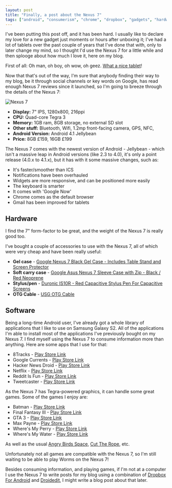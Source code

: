 ```yaml
---
layout: post
title: "Finally, a post about the Nexus 7"
tags: ["android", "consumerism", "chrome", "dropbox", "gadgets", "hardware", "software"]
---
```

I've been putting this post off, and it has been hard. I usually like to declare my love for a new gadget just moments or hours after unboxing it; I've had a lot of tablets over the past couple of years that I've done that with, only to later change my mind, so I thought I'd use the Nexus 7 for a little while and then splooge about how much I love it, here on my blog.

First of all: Oh man, oh boy, oh wow, oh geez. [What a nice tablet](http://www.google.co.uk/nexus/#/7)!

Now that that's out of the way, I'm sure that anybody finding their way to my blog, be it through social channels or key words on Google, has read enough Nexus 7 reviews since it launched, so I'm going to breeze through the details of the Nexus 7:

![Nexus 7](http://f.cl.ly/items/27403r1q3A1x2C020N14/n7.jpg)

- **Display:** 7" IPS, 1280x800, 216ppi
- **CPU:** Quad-core Tegra 3
- **Memory:** 1GB ram, 8GB storage, no external SD slot
- **Other stuff:** Bluetooth, Wifi, 1.2mp front-facing camera, GPS, NFC, 
- **Android Version:** Android 4.1 Jellybean
- **Price:** 8GB £159, 16GB £199

The Nexus 7 comes with the newest version of Android - Jellybean - which isn't a massive leap in Android versions (like 2.3 to 4.0), it's only a point release (4.0.x to 4.1.x), but it has with it some massive changes, such as:

- It's faster/smoother than ICS
- Notifications have been overhauled
- Widgets are more responsive, and can be positioned more easily
- The keyboard is smarter
- It comes with 'Google Now'
- Chrome comes as the default browser
- Gmail has been improved for tablets

## Hardware 

I find the 7" form-factor to be great, and the weight of the Nexus 7 is really good too. 

I've bought a couple of accessories to use with the Nexus 7, all of which were very cheap and have been really useful:

- **Gel case** - <a href="http://www.amazon.co.uk/gp/product/B008H5F3DO/ref=as_li_tf_tl?ie=UTF8&amp;camp=1634&amp;creative=6738&amp;creativeASIN=B008H5F3DO&amp;linkCode=as2&amp;tag=blomg-21">Google Nexus 7 Black Gel Case - Includes Table Stand and Screen Protector</a><img src="http://www.assoc-amazon.co.uk/e/ir?t=blomg-21&amp;l=as2&amp;o=2&amp;a=B008H5F3DO" width="1" height="1" border="0" alt="" style="border:none !important; margin:0px !important;" />
- **Soft carry case** - <a href="http://www.amazon.co.uk/gp/product/B008GR2MMS/ref=as_li_tf_tl?ie=UTF8&amp;camp=1634&amp;creative=6738&amp;creativeASIN=B008GR2MMS&amp;linkCode=as2&amp;tag=blomg-21">Google Asus Nexus 7 Sleeve Case with Zip - Black / Red Neoprene</a><img src="http://www.assoc-amazon.co.uk/e/ir?t=blomg-21&amp;l=as2&amp;o=2&amp;a=B008GR2MMS" width="1" height="1" border="0" alt="" style="border:none !important; margin:0px !important;" />
- **Stylus/pen** - <a href="http://www.amazon.co.uk/gp/product/B007FE33DU/ref=as_li_tf_tl?ie=UTF8&amp;camp=1634&amp;creative=6738&amp;creativeASIN=B007FE33DU&amp;linkCode=as2&amp;tag=blomg-21">Duronic IS10R - Red Capacitive Stylus Pen For Capacitive Screens</a><img src="http://www.assoc-amazon.co.uk/e/ir?t=blomg-21&amp;l=as2&amp;o=2&amp;a=B007FE33DU" width="1" height="1" border="0" alt="" style="border:none !important; margin:0px !important;" />
- **OTG Cable** - <a href="http://www.amazon.co.uk/gp/product/B004TJC1IM/ref=as_li_tf_tl?ie=UTF8&amp;camp=1634&amp;creative=6738&amp;creativeASIN=B004TJC1IM&amp;linkCode=as2&amp;tag=blomg-21">USG OTG Cable</a><img src="http://www.assoc-amazon.co.uk/e/ir?t=blomg-21&amp;l=as2&amp;o=2&amp;a=B004TJC1IM" width="1" height="1" border="0" alt="" style="border:none !important; margin:0px !important;" />

## Software

Being a long-time Android user, I've already got a whole library of applications that I like to use on Samsung Galaxy S2. All of the applications I'm able to install most of the applications I've previously bought on my Nexus 7. 
I find myself using the Nexus 7 to consume information more than anything. Here are some apps that I use for that:

- 8Tracks - [Play Store Link](https://play.google.com/store/apps/details?id=com.e8tracks)
- Google Currents - [Play Store Link](https://play.google.com/store/apps/details?id=com.google.android.apps.currents)
- Hacker News Droid - [Play Store Link](https://play.google.com/store/apps/details?id=com.glebpopov.hackernews)
- Netflix - [Play Store Link](https://play.google.com/store/apps/details?id=com.netflix.mediaclient)
- Reddit Is Fun - [Play Store Link](https://play.google.com/store/apps/details?id=com.andrewshu.android.reddit)
- Tweetcaster - [Play Store Link](https://play.google.com/store/apps/details?id=com.handmark.tweetcaster)

As the Nexus 7 has Tegra-powered graphics, it can handle some great games. Some of the games I enjoy are:

- Batman - [Play Store Link](https://play.google.com/store/apps/details?id=com.gameloft.android.ANMP.GloftKRHM)
- Final Fantasy III - [Play Store Link](https://play.google.com/store/apps/details?id=com.square_enix.android_googleplay.FFIII_GP)
- GTA 3 - [Play Store Link](https://play.google.com/store/apps/details?id=com.rockstar.gta3)
- Max Payne - [Play Store Link](https://play.google.com/store/apps/details?id=com.rockstar.maxpayne)
- Where's My Perry - [Play Store Link](https://play.google.com/store/apps/details?id=com.disney.WMP)
- Where's My Water - [Play Store Link](https://play.google.com/store/apps/details?id=com.disney.WMW)

As well as the usual [Angry Birds Space](https://play.google.com/store/apps/details?id=com.rovio.angrybirdsspace.ads), [Cut The Rope](https://play.google.com/store/apps/details?id=com.zeptolab.ctr.paid), etc.

Unfortunately not all games are compatible with the Nexus 7, so I'm still waiting to be able to play Worms on the Nexus 7!

Besides consuming information, and playing games, if I'm not at a computer I use the Nexus 7 to write posts for my blog using a combination of [Dropbox For Android](https://play.google.com/store/apps/details?id=com.dropbox.android) and [Droidedit](https://play.google.com/store/apps/details?id=com.aor.droidedit.pro), I might write a blog post about that later.
